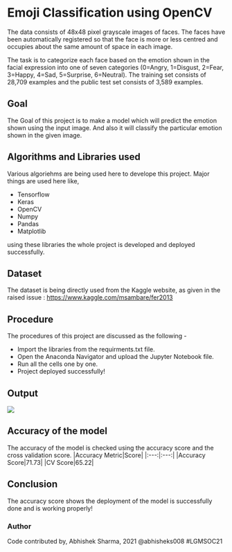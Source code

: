 # Emoji Classification using OpenCV
The data consists of 48x48 pixel grayscale images of faces. The faces have been automatically registered so that the face is more or less centred and occupies about the same amount of space in each image.

The task is to categorize each face based on the emotion shown in the facial expression into one of seven categories (0=Angry, 1=Disgust, 2=Fear, 3=Happy, 4=Sad, 5=Surprise, 6=Neutral). The training set consists of 28,709 examples and the public test set consists of 3,589 examples.

## Goal
The Goal of this project is to make a model which will predict the emotion shown using the input image. And also it will classify the particular emotion shown in the given image.

## Algorithms and Libraries used
Various algoriehms are being used here to develope this project.
Major things are used here like,
- Tensorflow
- Keras
- OpenCV
- Numpy
- Pandas
- Matplotlib

using these libraries the whole project is developed and deployed successfully.

## Dataset
The dataset is being directly used from the Kaggle website, as given in the raised issue : https://www.kaggle.com/msambare/fer2013

## Procedure
The procedures of this project are discussed as the following -
- Import the libraries from the requirments.txt file.
- Open the Anaconda Navigator and upload the Jupyter Notebook file.
- Run all the cells one by one.
- Project deployed successfully!

## Output 
<img src = "Images/emoji.png">

## Accuracy of the model
The accuracy of the model is checked using the accuracy score and the cross validation score.
|Accuracy Metric|Score|
|:---:|:---:|
|Accuracy Score|71.73|
|CV Score|65.22|

## Conclusion
The accuracy score shows the deployment of the model is successfully done and is working properly!

### Author
Code contributed by, Abhishek Sharma, 2021 @abhisheks008 #LGMSOC21
